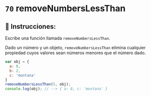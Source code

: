 # `70` removeNumbersLessThan

## 📝 Instrucciones:

Escribe una función llamada `removeNumbersLessThan`.

Dado un número y un objeto, `removeNumbersLessThan` elimina cualquier propiedad cuyos valores sean números menores que el número dado. 

```Javascript
var obj = {
  a: 8,
  b: 2,
  c: 'montana'
}
removeNumbersLessThan(5, obj);
console.log(obj); // --> { a: 8, c: 'montana' }
```